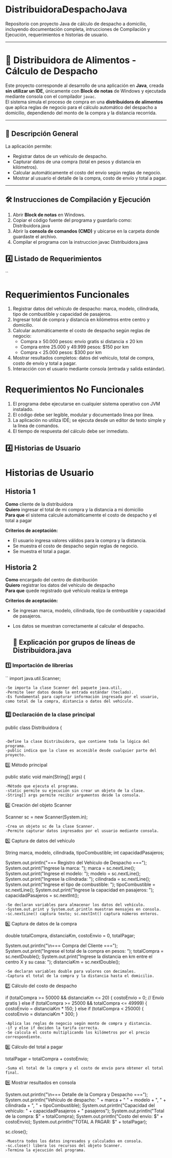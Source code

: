 # DistribuidoraDespachoJava
Repositorio con proyecto Java de cálculo de despacho a domicilio, incluyendo documentación completa, intrucciones de Compilación y Ejecución, requerimientos e historias de usuario.

---
# 🚚 Distribuidora de Alimentos - Cálculo de Despacho

Este proyecto corresponde al desarrollo de una aplicación en **Java**, creada **sin utilizar un IDE**, únicamente con **Block de notas** de Windows y ejecutada mediante consola con el compilador `javac`.  
El sistema simula el proceso de compra en una **distribuidora de alimentos** que aplica reglas de negocio para el cálculo automático del despacho a domicilio, dependiendo del monto de la compra y la distancia recorrida.  

---

## 📌 Descripción General

La aplicación permite:  
- Registrar datos de un vehículo de despacho.  
- Capturar datos de una compra (total en pesos y distancia en kilómetros).  
- Calcular automáticamente el costo del envío según reglas de negocio.  
- Mostrar al usuario el detalle de la compra, costo de envío y total a pagar.  

---

## 🛠️ Instrucciones de Compilación y Ejecución

1. Abrir **Block de notas** en Windows.  
2. Copiar el código fuente del programa y guardarlo como:  Distribuidora.java
3. Abrir la **consola de comandos (CMD)** y ubicarse en la carpeta donde guardaste el archivo.  
4. Compilar el programa con la instruccion javac Distribuidora.java


## 4️⃣ Listado de Requerimientos

``
# Requerimientos Funcionales

1. Registrar datos del vehículo de despacho: marca, modelo, cilindrada, tipo de combustible y capacidad de pasajeros.
2. Ingresar total de compra y distancia en kilómetros entre centro y domicilio.
3. Calcular automáticamente el costo de despacho según reglas de negocio:
   - Compra ≥ 50.000 pesos: envío gratis si distancia ≤ 20 km
   - Compra entre 25.000 y 49.999 pesos: $150 por km
   - Compra < 25.000 pesos: $300 por km
4. Mostrar resultados completos: datos del vehículo, total de compra, costo de envío y total a pagar.
5. Interacción con el usuario mediante consola (entrada y salida estándar).

# Requerimientos No Funcionales

1. El programa debe ejecutarse en cualquier sistema operativo con JVM instalado.
2. El código debe ser legible, modular y documentado línea por línea.
3. La aplicación no utiliza IDE; se ejecuta desde un editor de texto simple y la línea de comandos.
4. El tiempo de respuesta del cálculo debe ser inmediato.



## 4️⃣ Historias de Usuario


# Historias de Usuario

## Historia 1
**Como** cliente de la distribuidora  
**Quiero** ingresar el total de mi compra y la distancia a mi domicilio  
**Para que** el sistema calcule automáticamente el costo de despacho y el total a pagar  

**Criterios de aceptación:**  
- El usuario ingresa valores válidos para la compra y la distancia.  
- Se muestra el costo de despacho según reglas de negocio.  
- Se muestra el total a pagar.

## Historia 2
**Como** encargado del centro de distribución  
**Quiero** registrar los datos del vehículo de despacho  
**Para que** quede registrado qué vehículo realiza la entrega  

**Criterios de aceptación:**  
- Se ingresan marca, modelo, cilindrada, tipo de combustible y capacidad de pasajeros.  
- Los datos se muestran correctamente al calcular el despacho.


  ## 📄 Explicación por grupos de líneas de Distribuidora.java

### 1️⃣ Importación de librerías
``
import java.util.Scanner;
```
-Se importa la clase Scanner del paquete java.util.
-Permite leer datos desde la entrada estándar (teclado).
-Es fundamental para capturar información ingresada por el usuario, como total de la compra, distancia o datos del vehículo.

```
### 2️⃣ Declaración de la clase principal

public class Distribuidora {
```

-Define la clase Distribuidora, que contiene toda la lógica del programa.
-public indica que la clase es accesible desde cualquier parte del proyecto.

```
3️⃣ Método principal

public static void main(String[] args) {
```
-Método que ejecuta el programa.
-static permite su ejecución sin crear un objeto de la clase.
-String[] args permite recibir argumentos desde la consola.

```
4️⃣ Creación del objeto Scanner

Scanner sc = new Scanner(System.in);
```
-Crea un objeto sc de la clase Scanner.
-Permite capturar datos ingresados por el usuario mediante consola.

```
5️⃣ Captura de datos del vehículo

String marca, modelo, cilindrada, tipoCombustible;
int capacidadPasajeros;

System.out.println("=== Registro del Vehículo de Despacho ===");
System.out.print("Ingrese la marca: ");
marca = sc.nextLine();
System.out.print("Ingrese el modelo: ");
modelo = sc.nextLine();
System.out.print("Ingrese la cilindrada: ");
cilindrada = sc.nextLine();
System.out.print("Ingrese el tipo de combustible: ");
tipoCombustible = sc.nextLine();
System.out.print("Ingrese la capacidad en pasajeros: ");
capacidadPasajeros = sc.nextInt();
```
-Se declaran variables para almacenar los datos del vehículo.
-System.out.print y System.out.println muestran mensajes en consola.
-sc.nextLine() captura texto; sc.nextInt() captura números enteros.

```
6️⃣ Captura de datos de la compra

double totalCompra, distanciaKm, costoEnvio = 0, totalPagar;

System.out.println("\n=== Compra del Cliente ===");
System.out.print("Ingrese el total de la compra en pesos: ");
totalCompra = sc.nextDouble();
System.out.print("Ingrese la distancia en km entre el centro X y su casa: ");
distanciaKm = sc.nextDouble();
```
-Se declaran variables double para valores con decimales.
-Captura el total de la compra y la distancia hasta el domicilio.

```
7️⃣ Cálculo del costo de despacho

if (totalCompra >= 50000 && distanciaKm <= 20) {
    costoEnvio = 0; // Envío gratis
} else if (totalCompra >= 25000 && totalCompra <= 49999) {
    costoEnvio = distanciaKm * 150;
} else if (totalCompra < 25000) {
    costoEnvio = distanciaKm * 300;
}
```
-Aplica las reglas de negocio según monto de compra y distancia.
-if y else if deciden la tarifa correcta.
-Se calcula el costo multiplicando los kilómetros por el precio correspondiente.

```
8️⃣ Cálculo del total a pagar

totalPagar = totalCompra + costoEnvio;
```
-Suma el total de la compra y el costo de envío para obtener el total final.

```
9️⃣ Mostrar resultados en consola

System.out.println("\n=== Detalle de la Compra y Despacho ===");
System.out.println("Vehículo de despacho: " + marca + " " + modelo + ", " + cilindrada + ", " + tipoCombustible);
System.out.println("Capacidad del vehículo: " + capacidadPasajeros + " pasajeros");
System.out.println("Total de la compra: $" + totalCompra);
System.out.println("Costo del envío: $" + costoEnvio);
System.out.println("TOTAL A PAGAR: $" + totalPagar);

sc.close();

```
-Muestra todos los datos ingresados y calculados en consola.
-sc.close() libera los recursos del objeto Scanner.
-Termina la ejecución del programa.





